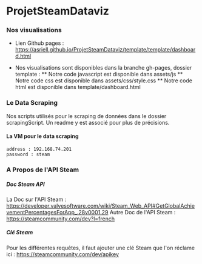 # ProjetSteamDataviz

### Nos visualisations 
* Lien Github pages : https://asriell.github.io/ProjetSteamDataviz/template/template/dashboard.html

* Nos visualisations sont disponibles dans la branche gh-pages, dossier template : 
** Notre code javascript est disponible dans assets/js
** Notre code css est disponible dans assets/css/style.css
** Notre code html est disponible dans template/dashboard.html

### Le Data Scraping 

Nos scripts utilisés pour le scraping de données dans le dossier scrapingScript. Un readme y est associé pour plus de précisions.

#### La VM pour le data scraping
```
address : 192.168.74.201
password : steam
```


### A Propos de l'API Steam 

##### Doc Steam API
La Doc sur l'API Steam : https://developer.valvesoftware.com/wiki/Steam_Web_API#GetGlobalAchievementPercentagesForApp_.28v0001.29
Autre Doc de l'API Steam : https://steamcommunity.com/dev?l=french
##### Clé Steam
Pour les différentes requêtes, il faut ajouter une clé Steam que l'on réclame ici : https://steamcommunity.com/dev/apikey